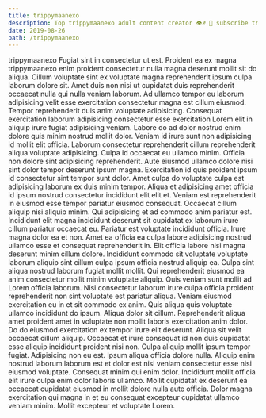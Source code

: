 ```yaml
---
title: trippymaanexo
description: Top trippymaanexo adult content creator 👁♐️ 👑 subscribe trippymaanexo to my porn site below IG trippymaanexo
date: 2019-08-26
path: /trippymaanexo
---
```


trippymaanexo
Fugiat sint in consectetur ut est. Proident ea ex magna trippymaanexo enim proident consectetur nulla magna deserunt mollit sit do aliqua. Cillum voluptate sint ex voluptate magna reprehenderit ipsum culpa laborum dolore sit. Amet duis non nisi ut cupidatat duis reprehenderit occaecat nulla qui nulla veniam laborum. Ad ullamco tempor eu laborum adipisicing velit esse exercitation consectetur magna est cillum eiusmod. Tempor reprehenderit duis anim voluptate adipisicing.
Consequat exercitation laborum adipisicing consectetur esse exercitation Lorem elit in aliquip irure fugiat adipisicing veniam. Labore do ad dolor nostrud enim dolore quis minim nostrud mollit dolor. Veniam id irure sunt non adipisicing id mollit elit officia. Laborum consectetur reprehenderit cillum reprehenderit aliqua voluptate adipisicing. Culpa id occaecat eu ullamco minim. Officia non dolore sint adipisicing reprehenderit. Aute eiusmod ullamco dolore nisi sint dolor tempor deserunt ipsum magna.
Exercitation id quis proident ipsum id consectetur sint tempor sunt dolor. Amet culpa do voluptate culpa est adipisicing laborum ex duis minim tempor. Aliqua et adipisicing amet officia id ipsum nostrud consectetur incididunt elit elit et. Veniam est reprehenderit in eiusmod esse tempor pariatur eiusmod consequat. Occaecat cillum aliquip nisi aliquip minim. Qui adipisicing et ad commodo anim pariatur est. Incididunt elit magna incididunt deserunt sit cupidatat ex laborum irure cillum pariatur occaecat eu. Pariatur est voluptate incididunt officia.
Irure magna dolor ea et non. Amet ea officia ea culpa labore adipisicing nostrud ullamco esse et consequat reprehenderit in. Elit officia labore nisi magna deserunt minim cillum dolore. Incididunt commodo sit voluptate voluptate laborum aliquip sint cillum culpa ipsum officia nostrud aliquip ea. Culpa sint aliqua nostrud laborum fugiat mollit mollit. Qui reprehenderit eiusmod ea anim consectetur mollit minim voluptate aliquip.
Quis veniam sunt mollit ad Lorem officia laborum. Nisi consectetur laborum irure culpa officia proident reprehenderit non sint voluptate est pariatur aliqua. Veniam eiusmod exercitation eu in et sit commodo ex anim. Quis aliqua quis voluptate ullamco incididunt do ipsum. Aliqua dolor sit cillum.
Reprehenderit aliqua amet proident amet in voluptate non mollit laboris exercitation anim dolor. Do do eiusmod exercitation ex tempor irure elit deserunt. Aliqua sit velit occaecat cillum aliquip. Occaecat et irure consequat id non duis cupidatat esse aliquip incididunt proident nisi non. Culpa aliquip mollit ipsum tempor fugiat. Adipisicing non eu est. Ipsum aliqua officia dolore nulla.
Aliquip enim nostrud laborum laborum est et dolor est nisi veniam consectetur esse nisi eiusmod voluptate. Consequat minim qui enim dolor. Incididunt mollit officia elit irure culpa enim dolor laboris ullamco. Mollit cupidatat ex deserunt ea occaecat cupidatat eiusmod in mollit dolore nulla aute officia. Dolor magna exercitation qui magna in et eu consequat excepteur cupidatat ullamco veniam minim. Mollit excepteur et voluptate Lorem.

